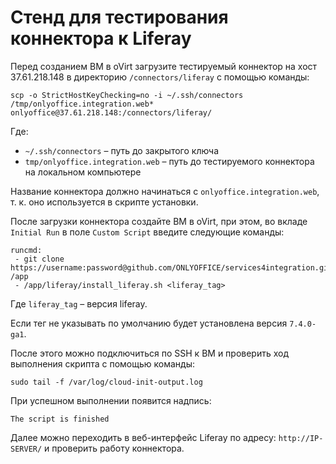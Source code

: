 # Стенд для тестирования коннектора к Liferay

Перед созданием ВМ в oVirt загрузите тестируемый коннектор на хост 37.61.218.148 в директорию `/connectors/liferay` с помощью команды:
```
scp -o StrictHostKeyChecking=no -i ~/.ssh/connectors /tmp/onlyoffice.integration.web* onlyoffice@37.61.218.148:/connectors/liferay/
```

Где:
 - `~/.ssh/connectors` – путь до закрытого ключа
 - `tmp/onlyoffice.integration.web` – путь до тестируемого коннектора на локальном компьютере

Название коннектора должно начинаться с `onlyoffice.integration.web`, т. к. оно используется в скрипте установки.

После загрузки коннектора создайте ВМ в oVirt, при этом, во вкладе `Initial Run` в поле `Custom Script` введите следующие команды:
```
runcmd:
 - git clone https://username:password@github.com/ONLYOFFICE/services4integration.git /app
 - /app/liferay/install_liferay.sh <liferay_tag> 
```

Где `liferay_tag` – версия liferay. 

Если тег не указывать по умолчанию будет установлена версия `7.4.0-ga1`.

После этого можно подключиться по SSH к ВМ и проверить ход выполнения скрипта с помощью команды:
```
sudo tail -f /var/log/cloud-init-output.log
```

При успешном выполнении появится надпись:
``` 
The script is finished
```

Далее можно переходить в веб-интерфейс Liferay по адресу: `http://IP-SERVER/` и проверить работу коннектора.

